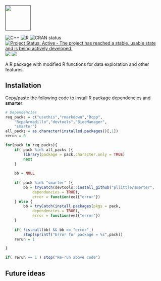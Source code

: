 <div align="left">
<a href=""><img src="https://img.shields.io/badge/R-%23276DC3.svg?style=square&logo=r&logoColor=pink&label=smarter" height="80" /></a>
</div>

<!-- badges: start -->
![C++](https://img.shields.io/badge/C++-%2300599C.svg?style=square&logo=c%2B%2B&logoColor=gold)
![R](https://img.shields.io/badge/R-%23276DC3.svg?style=square&logo=r&logoColor=pink)
![CRAN status](https://www.r-pkg.org/badges/version/smarter)
[![Project Status: Active - The project has reached a stable, usable state and is being actively developed.](https://www.repostatus.org/badges/latest/active.svg)](https://www.repostatus.org/#active)
[![](https://img.shields.io/github/languages/code-size/pllittle/smarter.svg)](https://github.com/pllittle/smarter)
[![](https://img.shields.io/github/last-commit/pllittle/smarter.svg)](https://github.com/pllittle/smarter/commits/master)
<!-- badges: end -->

A R package with modified R functions for data exploration and other features.

## Installation

Copy/paste the following code to install R package dependencies and **smarter**.

```R
# Dependencies
req_packs = c("usethis","rmarkdown","Rcpp",
	"RcppArmadillo","devtools","BiocManager",
	"smarter")
all_packs = as.character(installed.packages()[,1])
rerun = 0

for(pack in req_packs){
	if( pack %in% all_packs ){
		library(package = pack,character.only = TRUE)
		next
	}
	
	bb = NULL
	
	if( pack %in% "smarter" ){
		bb = tryCatch(devtools::install_github("pllittle/smarter",
			dependencies = TRUE),
			error = function(ee){"error"})
	} else {
		bb = tryCatch(install.packages(pkgs = pack,
			dependencies = TRUE),
			error = function(ee){"error"})
	}
	
	if( !is.null(bb) && bb == "error" )
		stop(sprintf("Error for package = %s",pack))
	rerun = 1

}

if( rerun == 1 ) stop("Re-run above code")

```

## Future ideas
